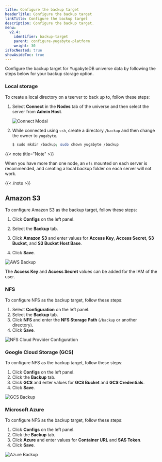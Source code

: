 ```yaml
---
title: Configure the backup target
headerTitle: Configure the backup target
linkTitle: Configure the backup target
description: Configure the backup target.
menu:
  v2.4:
    identifier: backup-target
    parent: configure-yugabyte-platform
    weight: 30
isTocNested: true
showAsideToc: true
---
```


Configure the backup target for YugabyteDB universe data by following the steps below for your backup storage option.

### Local storage

To create a local directory on a tserver to back up to, follow these steps:

1. Select **Connect** in the **Nodes** tab of the universe and then select the server from **Admin Host**.

    ![Connect Modal](/images/yp/br-connect-modal.png)

2. While connected using `ssh`, create a directory `/backup` and then change the owner to `yugabyte`.

    ```sh
    $ sudo mkdir /backup; sudo chown yugabyte /backup
    ```

{{< note title="Note" >}}

When you have more than one node, an `nfs` mounted on each server is recommended, and
creating a local backup folder on each server will not work.

{{< /note >}}

## Amazon S3

To configure Amazon S3 as the backup target, follow these steps:

1. Click **Configs** on the left panel.
2. Select the **Backup** tab.
3. Click **Amazon S3** and enter values for **Access Key**, **Access Secret**, **S3 Bucket**, and **S3 Bucket Host Base**.

4. Click **Save**.

![AWS Backup](/images/yp/cloud-provider-configuration-backup-aws.png)

The **Access Key** and **Access Secret** values can be added for the IAM of the user.

### NFS

To configure NFS as the backup target, follow these steps:

1. Select **Configuration** on the left panel.
2. Select the **Backup** tab.
3. Click **NFS** and enter the **NFS Storage Path** (`/backup` or another directory).
4. Click **Save**.

![NFS Cloud Provider Configuration](/images/yp/cloud-provider-configuration-backup-nfs.png)

### Google Cloud Storage (GCS)

To configure NFS as the backup target, follow these steps:

1. Click **Configs** on the left panel.
2. Click the **Backup** tab.
3. Click **GCS** and enter values for **GCS Bucket** and **GCS Credentials**.
4. Click **Save**.

![GCS Backup](/images/yp/cloud-provider-configuration-backup-gcs.png)

### Microsoft Azure

To configure NFS as the backup target, follow these steps:

1. Click **Configs** on the left panel.
2. Click the **Backup** tab.
3. Click **Azure** and enter values for **Container URL** and **SAS Token**.
4. Click **Save**.

![Azure Backup](/images/yp/cloud-provider-configuration-backup-azure.png)
